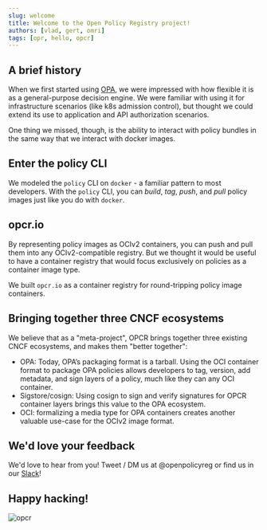 ```yaml
---
slug: welcome
title: Welcome to the Open Policy Registry project!
authors: [vlad, gert, omri]
tags: [opr, hello, opcr]
---
```


## A brief history

When we first started using [OPA](https://openpolicyagent.org), we were impressed with how 
flexible it is as a general-purpose decision engine. We were familiar with using it for 
infrastructure scenarios (like k8s admission control), but thought we could extend its use 
to application and API authorization scenarios.

<!--truncate-->

One thing we missed, though, is the ability to interact with policy bundles in the same way that 
we interact with docker images.

## Enter the policy CLI

We modeled the `policy` CLI on `docker` - a familiar pattern to most developers. With the `policy` 
CLI, you can *build*, *tag*, *push*, and *pull* policy images just like you do with `docker`.

## opcr.io

By representing policy images as OCIv2 containers, you can push and pull them into any OCIv2-compatible 
registry. But we thought it would be useful to have a container registry that would focus 
exclusively on policies as a container image type. 

We built `opcr.io` as a container registry for round-tripping policy image containers.

## Bringing together three CNCF ecosystems

We believe that as a "meta-project", OPCR brings together three existing CNCF ecosystems, and makes them "better together":

* OPA: Today, OPA’s packaging format is a tarball. Using the OCI container format to package OPA policies allows developers to tag, version, add metadata, and sign layers of a policy, much like they can any OCI container.
* Sigstore/cosign: Using cosign to sign and verify signatures for OPCR container layers brings this value to the OPA ecosystem.
* OCI: formalizing a media type for OPA containers creates another valuable use-case for the OCIv2 image format.

## We'd love your feedback

We'd love to hear from you! Tweet / DM us at @openpolicyreg or find us in our [Slack](https://asertocommunity.slack.com/join/shared_invite/zt-p06gin84-xNswWpTGyPDPxCz0LMux3g#/shared-invite/email)!

## Happy hacking!

![opcr](/img/logo.png)
